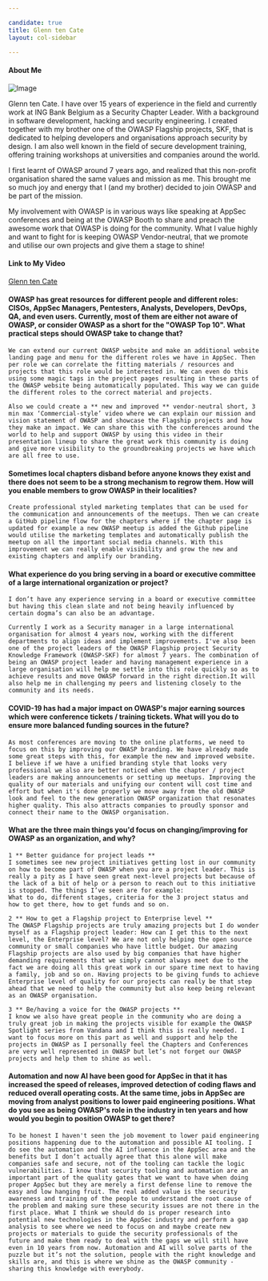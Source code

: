 ```yaml
---

candidate: true
title: Glenn ten Cate
layout: col-sidebar

---
```


#### About Me
![Image](/www-board-candidates/assets/images/glenn-ten-cate.png)

Glenn ten Cate. I have over 15 years of experience in the field and currently work at ING Bank Belgium as a Security Chapter Leader. With a background in software development, hacking and security engineering. I created together with my brother one of the OWASP Flagship projects, SKF, that is dedicated to helping developers and organisations approach security by design. I am also well known in the field of secure development training, offering training workshops at universities and companies around the world.
 
I first learnt of OWASP around 7 years ago, and realized that this non-profit organisation shared the same values and mission as me. This brought me so much joy and energy that I (and my brother) decided to join OWASP and be part of the mission.
 
My involvement with OWASP is in various ways like speaking at AppSec conferences and being at the OWASP Booth to share and preach the awesome work that OWASP is doing for the community. What I value highly and want to fight for is keeping OWASP Vendor-neutral, that we promote and utilise our own projects and give them a stage to shine!

#### Link to My Video
[Glenn ten Cate](https://www.youtube.com/watch?v=Q8Z_E5ZJpRk)

#### OWASP has great resources for different people and different roles: CISOs, AppSec Managers, Pentesters, Analysts, Developers, DevOps, QA, and even users. Currently, most of them are either not aware of OWASP, or consider OWASP as a short for the "OWASP Top 10". What practical steps should OWASP take to change that?
```
We can extend our current OWASP website and make an additional website landing page and menu for the different roles we have in AppSec. Then per role we can correlate the fitting materials / resources and projects that this role would be interested in. We can even do this using some magic tags in the project pages resulting in these parts of the OWASP website being automatically populated. This way we can guide the different roles to the correct material and projects.
 
Also we could create a ** new and improved ** vendor-neutral short, 3 min max ‘Commercial-style’ video where we can explain our mission and vision statement of OWASP and showcase the Flagship projects and how they make an impact. We can share this with the conferences around the world to help and support OWASP by using this video in their presentation lineup to share the great work this community is doing and give more visibility to the groundbreaking projects we have which are all free to use.
```

#### Sometimes local chapters disband before anyone knows they exist and there does not seem to be a strong mechanism to regrow them. How will you enable members to grow OWASP in their localities?
```
Create professional styled marketing templates that can be used for the communication and announcements of the meetups. Then we can create a GitHub pipeline flow for the chapters where if the chapter page is updated for example a new OWASP meetup is added the Github pipeline would utilise the marketing templates and automatically publish the meetup on all the important social media channels. With this improvement we can really enable visibility and grow the new and existing chapters and amplify our branding.
```

#### What experience do you bring serving in a board or executive committee of a large international organization or project?
```
I don’t have any experience serving in a board or executive committee but having this clean slate and not being heavily influenced by certain dogma’s can also be an advantage.

Currently I work as a Security manager in a large international organisation for almost 4 years now, working with the different departments to align ideas and implement improvements. I've also been one of the project leaders of the OWASP Flagship project Security Knowledge Framework (OWASP-SKF) for almost 7 years. The combination of being an OWASP project leader and having management experience in a large organisation will help me settle into this role quickly so as to achieve results and move OWASP forward in the right direction.It will also help me in challenging my peers and listening closely to the community and its needs.
```

#### COVID-19 has had a major impact on OWASP's major earning sources which were conference tickets / training tickets. What will you do to ensure more balanced funding sources in the future?
```
As most conferences are moving to the online platforms, we need to focus on this by improving our OWASP branding. We have already made some great steps with this, for example the new and improved website. I believe if we have a unified branding style that looks very professional we also are better noticed when the chapter / project leaders are making announcements or setting up meetups. Improving the quality of our materials and unifying our content will cost time and effort but when it's done properly we move away from the old OWASP look and feel to the new generation OWASP organization that resonates higher quality. This also attracts companies to proudly sponsor and connect their name to the OWASP organisation.
```

#### What are the three main things you'd focus on changing/improving for OWASP as an organization, and why?
```
1 ** Better guidance for project leads **
I sometimes see new project initiatives getting lost in our community on how to become part of OWASP when you are a project leader. This is really a pity as I have seen great next-level projects but because of the lack of a bit of help or a person to reach out to this initiative is stopped. The things I’ve seen are for example:
What to do, different stages, criteria for the 3 project status and how to get there, how to get funds and so on.

2 ** How to get a Flagship project to Enterprise level **
The OWASP Flagship projects are truly amazing projects but I do wonder myself as a Flagship project leader: How can I get this to the next level, the Enterprise level? We are not only helping the open source community or small companies who have little budget. Our amazing Flagship projects are also used by big companies that have higher demanding requirements that we simply cannot always meet due to the fact we are doing all this great work in our spare time next to having a family, job and so on. Having projects to be giving funds to achieve Enterprise level of quality for our projects can really be that step ahead that we need to help the community but also keep being relevant as an OWASP organisation.

3 ** Be/having a voice for the OWASP projects **
I know we also have great people in the community who are doing a truly great job in making the projects visible for example the OWASP Spotlight series from Vandana and I think this is really needed. I want to focus more on this part as well and support and help the projects in OWASP as I personally feel the Chapters and Conferences are very well represented in OWASP but let’s not forget our OWASP projects and help them to shine as well.
```

#### Automation and now AI have been good for AppSec in that it has increased the speed of releases, improved detection of coding flaws and reduced overall operating costs. At the same time, jobs in AppSec are moving from analyst positions to lower paid engineering positions. What do you see as being OWASP's role in the industry in ten years and how would you begin to position OWASP to get there?
```
To be honest I haven't seen the job movement to lower paid engineering positions happening due to the automation and possible AI tooling. I do see the automation and the AI influence in the AppSec area and the benefits but I don’t actually agree that this alone will make companies safe and secure, not of the tooling can tackle the logic vulnerabilities. I know that security tooling and automation are an important part of the quality gates that we want to have when doing proper AppSec but they are merely a first defense line to remove the easy and low hanging fruit. The real added value is the security awareness and training of the people to understand the root cause of the problem and making sure these security issues are not there in the first place. What I think we should do is proper research into potential new technologies in the AppSec industry and perform a gap analysis to see where we need to focus on and maybe create new projects or materials to guide the security professionals of the future and make them ready to deal with the gaps we will still have even in 10 years from now. Automation and AI will solve parts of the puzzle but it’s not the solution, people with the right knowledge and skills are, and this is where we shine as the OWASP community - sharing this knowledge with everybody.
```
